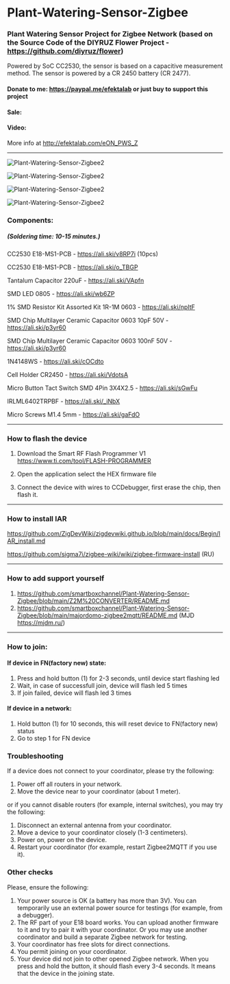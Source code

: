 # Plant-Watering-Sensor-Zigbee

### Plant Watering Sensor Project for Zigbee Network (based on the Source Code of the DIYRUZ Flower Project - https://github.com/diyruz/flower)

Powered by SoC CC2530, the sensor is based on a capacitive measurement method. The sensor is powered by a CR 2450 battery (CR 2477).


#### Donate to me: https://paypal.me/efektalab or just buy to support this project

#### Sale:

#### Video:

More info at http://efektalab.com/eON_PWS_Z

---

![Plant-Watering-Sensor-Zigbee2](https://github.com/smartboxchannel/Plant-Watering-Sensor-Zigbee/blob/main/IMAGES/001.png) 

![Plant-Watering-Sensor-Zigbee2](https://github.com/smartboxchannel/Plant-Watering-Sensor-Zigbee/blob/main/IMAGES/002.jpg) 

![Plant-Watering-Sensor-Zigbee2](https://github.com/smartboxchannel/Plant-Watering-Sensor-Zigbee/blob/main/IMAGES/003.jpg) 

![Plant-Watering-Sensor-Zigbee2](https://github.com/smartboxchannel/Plant-Watering-Sensor-Zigbee/blob/main/IMAGES/004.jpg) 

### Components:
##### (Soldering time: 10-15 minutes.)

CC2530 E18-MS1-PCB - https://ali.ski/v8RP7i (10pcs)

CC2530 E18-MS1-PCB - https://ali.ski/o_TBGP

Tantalum Capacitor 220uF - https://ali.ski/VApfn

SMD LED 0805 - https://ali.ski/wb6ZP 

1% SMD Resistor Kit Assorted Kit 1R-1M 0603 - https://ali.ski/npItF

SMD Chip Multilayer Ceramic Capacitor 0603 10pF 50V - https://ali.ski/p3yr60

SMD Chip Multilayer Ceramic Capacitor 0603 100nF 50V - https://ali.ski/p3yr60

1N4148WS - https://ali.ski/cOCdto

Cell Holder CR2450 - https://ali.ski/VdotsA

Micro Button Tact Switch SMD 4Pin 3X4X2.5 - https://ali.ski/sGwFu

IRLML6402TRPBF - https://ali.ski/_iNbX

Micro Screws M1.4 5mm - https://ali.ski/gaFdO


---

### How to flash the device

1. Download the Smart RF Flash Programmer V1 https://www.ti.com/tool/FLASH-PROGRAMMER

2. Open the application select the HEX firmware file

3. Connect the device with wires to CCDebugger, first erase the chip, then flash it.

---

### How to install IAR

https://github.com/ZigDevWiki/zigdevwiki.github.io/blob/main/docs/Begin/IAR_install.md

https://github.com/sigma7i/zigbee-wiki/wiki/zigbee-firmware-install (RU)

---

### How to add support yourself

1.  https://github.com/smartboxchannel/Plant-Watering-Sensor-Zigbee/blob/main/Z2M%20CONVERTER/README.md
2.  https://github.com/smartboxchannel/Plant-Watering-Sensor-Zigbee/blob/main/majordomo-zigbee2mqtt/README.md (MJD https://mjdm.ru/)

---

### How to join:
#### If device in FN(factory new) state:
1. Press and hold button (1) for 2-3 seconds, until device start flashing led
2. Wait, in case of successfull join, device will flash led 5 times
3. If join failed, device will flash led 3 times

#### If device in a network:
1. Hold button (1) for 10 seconds, this will reset device to FN(factory new) status
2. Go to step 1 for FN device

### Troubleshooting

If a device does not connect to your coordinator, please try the following:

1. Power off all routers in your network.
2. Move the device near to your coordinator (about 1 meter).

or if you cannot disable routers (for example, internal switches), you may try the following:

1. Disconnect an external antenna from your coordinator.
2. Move a device to your coordinator closely (1-3 centimeters).
3. Power on, power on the device.
4. Restart your coordinator (for example, restart Zigbee2MQTT if you use it).

### Other checks

Please, ensure the following:

1. Your power source is OK (a battery has more than 3V). You can temporarily use an external power source for testings (for example, from a debugger).
2. The RF part of your E18 board works. You can upload another firmware to it and try to pair it with your coordinator. Or you may use another coordinator and build a separate Zigbee network for testing.
3. Your coordinator has free slots for direct connections.
4. You permit joining on your coordinator.
5. Your device did not join to other opened Zigbee network. When you press and hold the button, it should flash every 3-4 seconds. It means that the device in the joining state.
